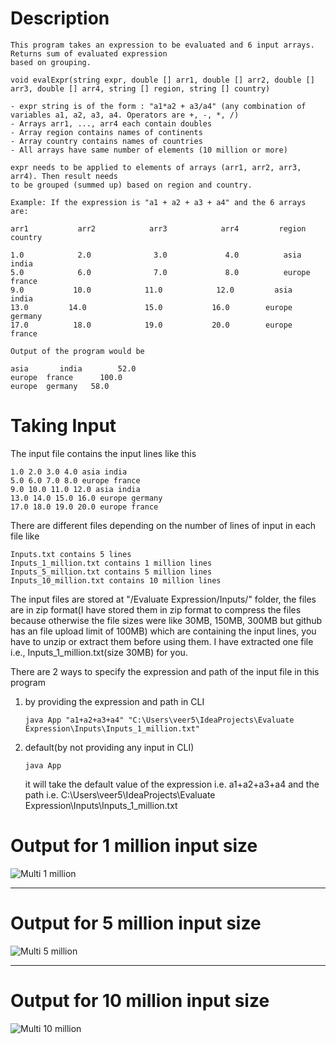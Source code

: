 # Description

    This program takes an expression to be evaluated and 6 input arrays. Returns sum of evaluated expression 
    based on grouping.

    void evalExpr(string expr, double [] arr1, double [] arr2, double [] arr3, double [] arr4, string [] region, string [] country)

    - expr string is of the form : "a1*a2 + a3/a4" (any combination of variables a1, a2, a3, a4. Operators are +, -, *, /)
    - Arrays arr1, ..., arr4 each contain doubles
    - Array region contains names of continents
    - Array country contains names of countries
    - All arrays have same number of elements (10 million or more)

    expr needs to be applied to elements of arrays (arr1, arr2, arr3, arr4). Then result needs 
    to be grouped (summed up) based on region and country.

    Example: If the expression is "a1 + a2 + a3 + a4" and the 6 arrays are:

    arr1           arr2            arr3            arr4         region        country

    1.0            2.0              3.0             4.0          asia            india
    5.0            6.0              7.0             8.0          europe       france
    9.0           10.0            11.0            12.0         asia           india
    13.0         14.0             15.0           16.0        europe       germany
    17.0          18.0            19.0           20.0        europe       france

    Output of the program would be

    asia       india        52.0
    europe  france      100.0
    europe  germany   58.0


# Taking Input

The input file contains the input lines like this

    1.0 2.0 3.0 4.0 asia india
    5.0 6.0 7.0 8.0 europe france
    9.0 10.0 11.0 12.0 asia india
    13.0 14.0 15.0 16.0 europe germany
    17.0 18.0 19.0 20.0 europe france

There are different files depending on the number of lines of input in each file like 

    Inputs.txt contains 5 lines
    Inputs_1_million.txt contains 1 million lines
    Inputs_5_million.txt contains 5 million lines
    Inputs_10_million.txt contains 10 million lines
    
The input files are stored at "/Evaluate Expression/Inputs/" folder, the files are in zip format(I have stored them in zip format to compress the files because otherwise the file sizes were like 30MB, 150MB, 300MB but github has an file upload limit of 100MB) which are containing the input lines, you have to unzip or extract them before using them. I have extracted one file i.e., Inputs_1_million.txt(size 30MB) for you.

There are 2 ways to specify the expression and path of the input file in this program 
1. by providing the expression and path in CLI

       java App "a1+a2+a3+a4" "C:\Users\veer5\IdeaProjects\Evaluate Expression\Inputs\Inputs_1_million.txt"
   
3. default(by not providing any input in CLI)

       java App
   it will take the default value of the expression i.e. a1+a2+a3+a4 and the path i.e. C:\Users\veer5\IdeaProjects\Evaluate Expression\Inputs\Inputs_1_million.txt
   

# Output for 1 million input size

![Multi 1 million](https://user-images.githubusercontent.com/42229671/148639995-6b9642d9-d23b-468d-9622-3cf40ca88dfb.PNG)

-----------------------------------------------------------------------------------------------------------------------------------------------

# Output for 5 million input size
      
![Multi 5 million](https://user-images.githubusercontent.com/42229671/148640029-a19a4ccd-7a37-40c5-b72a-e9708fa080e0.PNG)

------------------------------------------------------------------------------------------------------------------------------------------------

# Output for 10 million input size

![Multi 10 million](https://user-images.githubusercontent.com/42229671/148640031-7dc4eb19-eb71-4cb7-84be-065fbcd68572.PNG)

